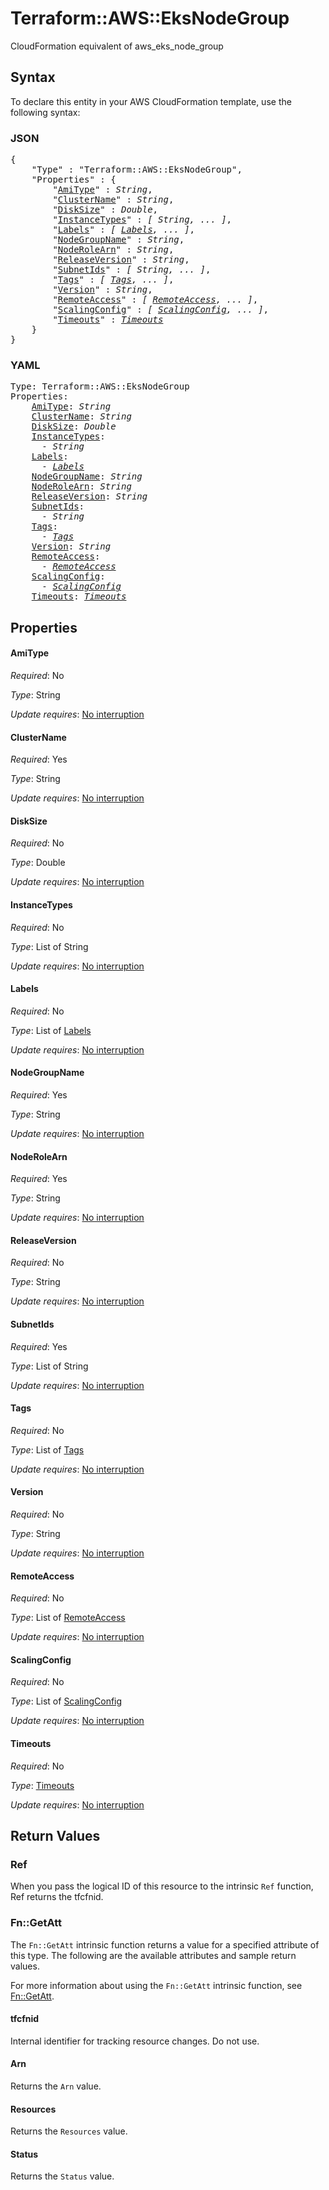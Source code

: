 # Terraform::AWS::EksNodeGroup

CloudFormation equivalent of aws_eks_node_group

## Syntax

To declare this entity in your AWS CloudFormation template, use the following syntax:

### JSON

<pre>
{
    "Type" : "Terraform::AWS::EksNodeGroup",
    "Properties" : {
        "<a href="#amitype" title="AmiType">AmiType</a>" : <i>String</i>,
        "<a href="#clustername" title="ClusterName">ClusterName</a>" : <i>String</i>,
        "<a href="#disksize" title="DiskSize">DiskSize</a>" : <i>Double</i>,
        "<a href="#instancetypes" title="InstanceTypes">InstanceTypes</a>" : <i>[ String, ... ]</i>,
        "<a href="#labels" title="Labels">Labels</a>" : <i>[ <a href="labels.md">Labels</a>, ... ]</i>,
        "<a href="#nodegroupname" title="NodeGroupName">NodeGroupName</a>" : <i>String</i>,
        "<a href="#noderolearn" title="NodeRoleArn">NodeRoleArn</a>" : <i>String</i>,
        "<a href="#releaseversion" title="ReleaseVersion">ReleaseVersion</a>" : <i>String</i>,
        "<a href="#subnetids" title="SubnetIds">SubnetIds</a>" : <i>[ String, ... ]</i>,
        "<a href="#tags" title="Tags">Tags</a>" : <i>[ <a href="tags.md">Tags</a>, ... ]</i>,
        "<a href="#version" title="Version">Version</a>" : <i>String</i>,
        "<a href="#remoteaccess" title="RemoteAccess">RemoteAccess</a>" : <i>[ <a href="remoteaccess.md">RemoteAccess</a>, ... ]</i>,
        "<a href="#scalingconfig" title="ScalingConfig">ScalingConfig</a>" : <i>[ <a href="scalingconfig.md">ScalingConfig</a>, ... ]</i>,
        "<a href="#timeouts" title="Timeouts">Timeouts</a>" : <i><a href="timeouts.md">Timeouts</a></i>
    }
}
</pre>

### YAML

<pre>
Type: Terraform::AWS::EksNodeGroup
Properties:
    <a href="#amitype" title="AmiType">AmiType</a>: <i>String</i>
    <a href="#clustername" title="ClusterName">ClusterName</a>: <i>String</i>
    <a href="#disksize" title="DiskSize">DiskSize</a>: <i>Double</i>
    <a href="#instancetypes" title="InstanceTypes">InstanceTypes</a>: <i>
      - String</i>
    <a href="#labels" title="Labels">Labels</a>: <i>
      - <a href="labels.md">Labels</a></i>
    <a href="#nodegroupname" title="NodeGroupName">NodeGroupName</a>: <i>String</i>
    <a href="#noderolearn" title="NodeRoleArn">NodeRoleArn</a>: <i>String</i>
    <a href="#releaseversion" title="ReleaseVersion">ReleaseVersion</a>: <i>String</i>
    <a href="#subnetids" title="SubnetIds">SubnetIds</a>: <i>
      - String</i>
    <a href="#tags" title="Tags">Tags</a>: <i>
      - <a href="tags.md">Tags</a></i>
    <a href="#version" title="Version">Version</a>: <i>String</i>
    <a href="#remoteaccess" title="RemoteAccess">RemoteAccess</a>: <i>
      - <a href="remoteaccess.md">RemoteAccess</a></i>
    <a href="#scalingconfig" title="ScalingConfig">ScalingConfig</a>: <i>
      - <a href="scalingconfig.md">ScalingConfig</a></i>
    <a href="#timeouts" title="Timeouts">Timeouts</a>: <i><a href="timeouts.md">Timeouts</a></i>
</pre>

## Properties

#### AmiType

_Required_: No

_Type_: String

_Update requires_: [No interruption](https://docs.aws.amazon.com/AWSCloudFormation/latest/UserGuide/using-cfn-updating-stacks-update-behaviors.html#update-no-interrupt)

#### ClusterName

_Required_: Yes

_Type_: String

_Update requires_: [No interruption](https://docs.aws.amazon.com/AWSCloudFormation/latest/UserGuide/using-cfn-updating-stacks-update-behaviors.html#update-no-interrupt)

#### DiskSize

_Required_: No

_Type_: Double

_Update requires_: [No interruption](https://docs.aws.amazon.com/AWSCloudFormation/latest/UserGuide/using-cfn-updating-stacks-update-behaviors.html#update-no-interrupt)

#### InstanceTypes

_Required_: No

_Type_: List of String

_Update requires_: [No interruption](https://docs.aws.amazon.com/AWSCloudFormation/latest/UserGuide/using-cfn-updating-stacks-update-behaviors.html#update-no-interrupt)

#### Labels

_Required_: No

_Type_: List of <a href="labels.md">Labels</a>

_Update requires_: [No interruption](https://docs.aws.amazon.com/AWSCloudFormation/latest/UserGuide/using-cfn-updating-stacks-update-behaviors.html#update-no-interrupt)

#### NodeGroupName

_Required_: Yes

_Type_: String

_Update requires_: [No interruption](https://docs.aws.amazon.com/AWSCloudFormation/latest/UserGuide/using-cfn-updating-stacks-update-behaviors.html#update-no-interrupt)

#### NodeRoleArn

_Required_: Yes

_Type_: String

_Update requires_: [No interruption](https://docs.aws.amazon.com/AWSCloudFormation/latest/UserGuide/using-cfn-updating-stacks-update-behaviors.html#update-no-interrupt)

#### ReleaseVersion

_Required_: No

_Type_: String

_Update requires_: [No interruption](https://docs.aws.amazon.com/AWSCloudFormation/latest/UserGuide/using-cfn-updating-stacks-update-behaviors.html#update-no-interrupt)

#### SubnetIds

_Required_: Yes

_Type_: List of String

_Update requires_: [No interruption](https://docs.aws.amazon.com/AWSCloudFormation/latest/UserGuide/using-cfn-updating-stacks-update-behaviors.html#update-no-interrupt)

#### Tags

_Required_: No

_Type_: List of <a href="tags.md">Tags</a>

_Update requires_: [No interruption](https://docs.aws.amazon.com/AWSCloudFormation/latest/UserGuide/using-cfn-updating-stacks-update-behaviors.html#update-no-interrupt)

#### Version

_Required_: No

_Type_: String

_Update requires_: [No interruption](https://docs.aws.amazon.com/AWSCloudFormation/latest/UserGuide/using-cfn-updating-stacks-update-behaviors.html#update-no-interrupt)

#### RemoteAccess

_Required_: No

_Type_: List of <a href="remoteaccess.md">RemoteAccess</a>

_Update requires_: [No interruption](https://docs.aws.amazon.com/AWSCloudFormation/latest/UserGuide/using-cfn-updating-stacks-update-behaviors.html#update-no-interrupt)

#### ScalingConfig

_Required_: No

_Type_: List of <a href="scalingconfig.md">ScalingConfig</a>

_Update requires_: [No interruption](https://docs.aws.amazon.com/AWSCloudFormation/latest/UserGuide/using-cfn-updating-stacks-update-behaviors.html#update-no-interrupt)

#### Timeouts

_Required_: No

_Type_: <a href="timeouts.md">Timeouts</a>

_Update requires_: [No interruption](https://docs.aws.amazon.com/AWSCloudFormation/latest/UserGuide/using-cfn-updating-stacks-update-behaviors.html#update-no-interrupt)

## Return Values

### Ref

When you pass the logical ID of this resource to the intrinsic `Ref` function, Ref returns the tfcfnid.

### Fn::GetAtt

The `Fn::GetAtt` intrinsic function returns a value for a specified attribute of this type. The following are the available attributes and sample return values.

For more information about using the `Fn::GetAtt` intrinsic function, see [Fn::GetAtt](https://docs.aws.amazon.com/AWSCloudFormation/latest/UserGuide/intrinsic-function-reference-getatt.html).

#### tfcfnid

Internal identifier for tracking resource changes. Do not use.

#### Arn

Returns the <code>Arn</code> value.

#### Resources

Returns the <code>Resources</code> value.

#### Status

Returns the <code>Status</code> value.

